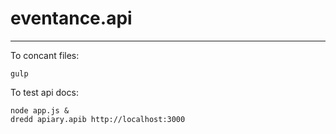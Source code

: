 # eventance.api
---

To concant files:

````
gulp
````
To test api docs:

````
node app.js &
dredd apiary.apib http://localhost:3000
````
